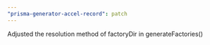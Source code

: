 ```yaml
---
"prisma-generator-accel-record": patch
---
```


Adjusted the resolution method of factoryDir in generateFactories()

